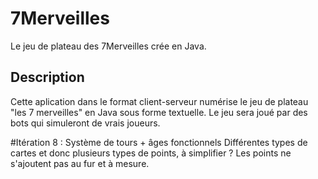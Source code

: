 ﻿# 7Merveilles
Le jeu de plateau des 7Merveilles crée en Java.

## Description
Cette aplication dans le format client-serveur numérise le jeu de plateau "les 7 merveilles" en Java sous forme textuelle.
Le jeu sera joué par des bots qui simuleront de vrais joueurs.

#Itération 8 :
Système de tours + âges fonctionnels
Différentes types de cartes et donc plusieurs types de points, à simplifier ?
Les points ne s'ajoutent pas au fur et à mesure.
